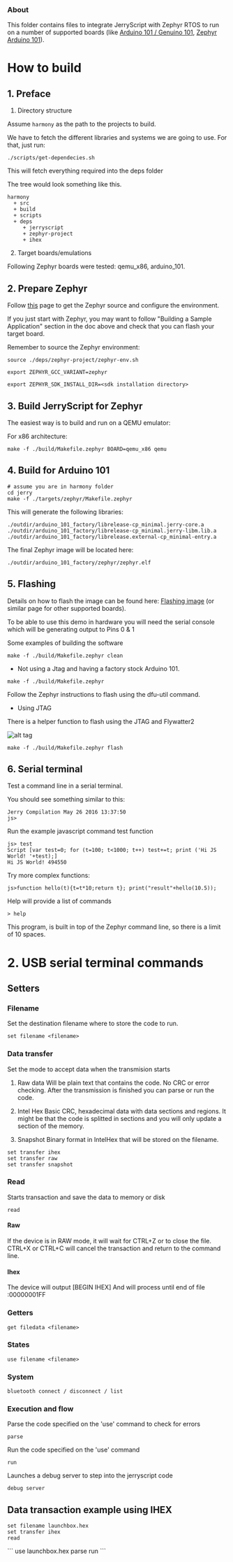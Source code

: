 ### About

This folder contains files to integrate JerryScript with Zephyr RTOS to
run on a number of supported boards (like
[Arduino 101 / Genuino 101](https://www.arduino.cc/en/Main/ArduinoBoard101),
[Zephyr Arduino 101](https://www.zephyrproject.org/doc/board/arduino_101.html)).

# How to build

## 1. Preface

1. Directory structure

Assume `harmony` as the path to the projects to build.

We have to fetch the different libraries and systems we are going to use.
For that, just run:
```
./scripts/get-dependecies.sh
```

This will fetch everything required into the deps folder

The tree would look something like this.

```
harmony
  + src
  + build
  + scripts
  + deps
     + jerryscript
     + zephyr-project
     + ihex
```

2. Target boards/emulations

Following Zephyr boards were tested: qemu_x86, arduino_101.

## 2. Prepare Zephyr

Follow [this](https://www.zephyrproject.org/doc/getting_started/getting_started.html) page to get
the Zephyr source and configure the environment.

If you just start with Zephyr, you may want to follow "Building a Sample
Application" section in the doc above and check that you can flash your
target board.

Remember to source the Zephyr environment:

```
source ./deps/zephyr-project/zephyr-env.sh

export ZEPHYR_GCC_VARIANT=zephyr

export ZEPHYR_SDK_INSTALL_DIR=<sdk installation directory>
```

## 3. Build JerryScript for Zephyr

The easiest way is to build and run on a QEMU emulator:

For x86 architecture:

```
make -f ./build/Makefile.zephyr BOARD=qemu_x86 qemu
```

## 4. Build for Arduino 101

```
# assume you are in harmony folder
cd jerry
make -f ./targets/zephyr/Makefile.zephyr
```

This will generate the following libraries:
```
./outdir/arduino_101_factory/librelease-cp_minimal.jerry-core.a
./outdir/arduino_101_factory/librelease-cp_minimal.jerry-libm.lib.a
./outdir/arduino_101_factory/librelease.external-cp_minimal-entry.a
```

The final Zephyr image will be located here:
```
./outdir/arduino_101_factory/zephyr/zephyr.elf
```

## 5. Flashing

Details on how to flash the image can be found here:
[Flashing image](https://www.zephyrproject.org/doc/board/arduino_101.html)
(or similar page for other supported boards).

To be able to use this demo in hardware you will need the serial console
which will be generating output to Pins 0 & 1

Some examples of building the software

```
make -f ./build/Makefile.zephyr clean
```

- Not using a Jtag and having a factory stock Arduino 101.

```
make -f ./build/Makefile.zephyr
```

Follow the Zephyr instructions to flash using the dfu-util command.


- Using JTAG

There is a helper function to flash using the JTAG and Flywatter2

![alt tag](docs/arduino_101.jpg?raw=true "Example")
```
make -f ./build/Makefile.zephyr flash

```

## 6. Serial terminal

Test a command line in a serial terminal.


You should see something similar to this:
```
Jerry Compilation May 26 2016 13:37:50
js>
```


Run the example javascript command test function
```
js> test
Script [var test=0; for (t=100; t<1000; t++) test+=t; print ('Hi JS World! '+test);]
Hi JS World! 494550
```


Try more complex functions:
```
js>function hello(t){t=t*10;return t}; print("result"+hello(10.5));
```


Help will provide a list of commands
```
> help
```

This program, is built in top of the Zephyr command line, so there is a limit of 10 spaces.

# 2. USB serial terminal commands

## Setters

### Filename
Set the destination filename where to store the code to run.
```
set filename <filename>
```

### Data transfer
Set the mode to accept data when the transmision starts
1. Raw data 
Will be plain text that contains the code. No CRC or error checking. 
After the transmission is finished you can parse or run the code.

2. Intel Hex 
Basic CRC, hexadecimal data with data sections and regions.
It might be that the code is splitted in sections and you will only update a section of the memory.

3. Snapshot 
Binary format in IntelHex that will be stored on the filename.

```
set transfer ihex
set transfer raw
set transfer snapshot
```

### Read

Starts transaction and save the data to memory or disk

```
read
```

#### Raw
If the device is in RAW mode, it will wait for CTRL+Z or <EOF>
to close the file.
CTRL+X or CTRL+C will cancel the transaction and return to the command line.

#### Ihex
The device will output [BEGIN IHEX]
And will process until end of file :00000001FF

### Getters

```
get filedata <filename>
```

### States

``` 
use filename <filename>
``` 

### System

``` 
bluetooth connect / disconnect / list
``` 

### Execution and flow

Parse the code specified on the 'use' command to check for errors
``` 
parse 
``` 

Run the code specified on the 'use' command
```
run 
``` 

Launches a debug server to step into the jerryscript code
``` 
debug server
``` 

## Data transaction example using IHEX

``` 
set filename launchbox.hex
set transfer ihex
read    
``` 
<Send ihex data here>
``` 
use launchbox.hex
parse
run
``` 